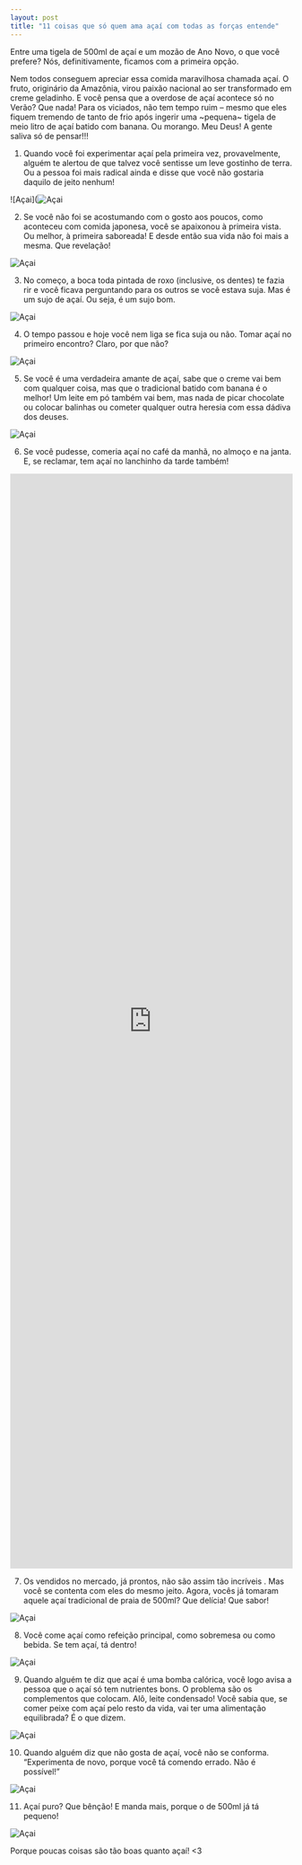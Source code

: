 ```yaml
---
layout: post
title: "11 coisas que só quem ama açaí com todas as forças entende"
---
```


Entre uma tigela de 500ml de açaí e um mozão de Ano Novo, o que você prefere? Nós, definitivamente, ficamos com a primeira opção.

Nem todos conseguem apreciar essa comida maravilhosa chamada açaí. O fruto, originário da Amazônia, virou paixão nacional ao ser transformado em creme geladinho. E você pensa que a overdose de açaí acontece só no Verão? Que nada! Para os viciados, não tem tempo ruim – mesmo que eles fiquem tremendo de tanto de frio após ingerir uma ~pequena~ tigela de meio litro de açaí batido com banana. Ou morango. Meu Deus! A gente saliva só de pensar!!!

1. Quando você foi experimentar açaí pela primeira vez, provavelmente, alguém te alertou de que talvez você sentisse um leve gostinho de terra.
Ou a pessoa foi mais radical ainda e disse que você não gostaria daquilo de jeito nenhum!

![Açai](![Açai](http://i1.wp.com/capricho.abril.com.br/wp-content/uploads/2018/01/gif1.gif?resize=400,225)


2. Se você não foi se acostumando com o gosto aos poucos, como aconteceu com comida japonesa, você se apaixonou à primeira vista. Ou melhor, à primeira saboreada!
E desde então sua vida não foi mais a mesma. Que revelação!

![Açai](http://i1.wp.com/capricho.abril.com.br/wp-content/uploads/2018/01/gif2.gif?resize=400,225)

3. No começo, a boca toda pintada de roxo (inclusive, os dentes) te fazia rir e você ficava perguntando para os outros se você estava suja.
Mas é um sujo de açaí. Ou seja, é um sujo bom.

![Açai](http://i1.wp.com/capricho.abril.com.br/wp-content/uploads/2018/01/gif3.gif?resize=400,225)

4. O tempo passou e hoje você nem liga se fica suja ou não.
Tomar açaí no primeiro encontro? Claro, por que não?

![Açai](http://i1.wp.com/capricho.abril.com.br/wp-content/uploads/2018/01/acai.jpg?resize=400,225)

5. Se você é uma verdadeira amante de açaí, sabe que o creme vai bem com qualquer coisa, mas que o tradicional batido com banana é o melhor!
Um leite em pó também vai bem, mas nada de picar chocolate ou colocar balinhas ou cometer qualquer outra heresia com essa dádiva dos deuses.

![Açai](http://i1.wp.com/capricho.abril.com.br/wp-content/uploads/2018/01/gif-1.gif?resize=400,225)

6. Se você pudesse, comeria açaí no café da manhã, no almoço e na janta.
E, se reclamar, tem açaí no lanchinho da tarde também!

<iframe width="100%" height="50%" src="https://www.youtube.com/embed/_A0RN1AdF1o" frameborder="0" allow="accelerometer; autoplay; clipboard-write; encrypted-media; gyroscope; picture-in-picture" allowfullscreen></iframe>

7. Os vendidos no mercado, já prontos, não são assim tão incríveis . Mas você se contenta com eles do mesmo jeito.
Agora, vocês já tomaram aquele açaí tradicional de praia de 500ml? Que delícia! Que sabor!

![Açai](http://i1.wp.com/capricho.abril.com.br/wp-content/uploads/2018/01/gif-3.gif?resize=400,225)

8. Você come açaí como refeição principal, como sobremesa ou como bebida.
Se tem açaí, tá dentro!


![Açai](http://i1.wp.com/capricho.abril.com.br/wp-content/uploads/2018/01/gif-2.gif?resize=400,225)

9. Quando alguém te diz que açaí é uma bomba calórica, você logo avisa a pessoa que o açaí só tem nutrientes bons. O problema são os complementos que colocam. Alô, leite condensado!
Você sabia que, se comer peixe com açaí pelo resto da vida, vai ter uma alimentação equilibrada? É o que dizem.


![Açai](http://i1.wp.com/capricho.abril.com.br/wp-content/uploads/2018/01/gif4.gif?resize=400,225)

10. Quando alguém diz que não gosta de açaí, você não se conforma.
“Experimenta de novo, porque você tá comendo errado. Não é possível!”

![Açai](http://i1.wp.com/capricho.abril.com.br/wp-content/uploads/2018/01/acai1.gif?resize=400,225)

11. Açaí puro? Que bênção!
E manda mais, porque o de 500ml já tá pequeno!

![Açai](http://i1.wp.com/capricho.abril.com.br/wp-content/uploads/2018/01/gif.gif?resize=400,225)


Porque poucas coisas são tão boas quanto açaí! <3
